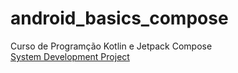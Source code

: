 # android_basics_compose
Curso de Programção Kotlin e Jetpack Compose
<br>
<a href="https://github.com/ferreiraluizga/android_basics_compose/tree/systemDevelopment_project">System Development Project</a>
